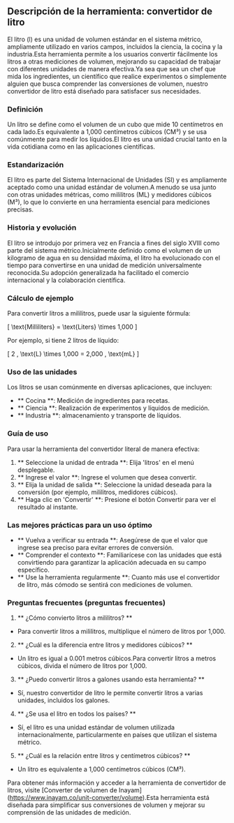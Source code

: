 ## Descripción de la herramienta: convertidor de litro

El litro (l) es una unidad de volumen estándar en el sistema métrico, ampliamente utilizado en varios campos, incluidos la ciencia, la cocina y la industria.Esta herramienta permite a los usuarios convertir fácilmente los litros a otras mediciones de volumen, mejorando su capacidad de trabajar con diferentes unidades de manera efectiva.Ya sea que sea un chef que mida los ingredientes, un científico que realice experimentos o simplemente alguien que busca comprender las conversiones de volumen, nuestro convertidor de litro está diseñado para satisfacer sus necesidades.

### Definición

Un litro se define como el volumen de un cubo que mide 10 centímetros en cada lado.Es equivalente a 1,000 centímetros cúbicos (CM³) y se usa comúnmente para medir los líquidos.El litro es una unidad crucial tanto en la vida cotidiana como en las aplicaciones científicas.

### Estandarización

El litro es parte del Sistema Internacional de Unidades (SI) y es ampliamente aceptado como una unidad estándar de volumen.A menudo se usa junto con otras unidades métricas, como mililitros (ML) y medidores cúbicos (M³), lo que lo convierte en una herramienta esencial para mediciones precisas.

### Historia y evolución

El litro se introdujo por primera vez en Francia a fines del siglo XVIII como parte del sistema métrico.Inicialmente definido como el volumen de un kilogramo de agua en su densidad máxima, el litro ha evolucionado con el tiempo para convertirse en una unidad de medición universalmente reconocida.Su adopción generalizada ha facilitado el comercio internacional y la colaboración científica.

### Cálculo de ejemplo

Para convertir litros a mililitros, puede usar la siguiente fórmula:

\[ \text{Milliliters} = \text{Liters} \times 1,000 \]

Por ejemplo, si tiene 2 litros de líquido:

\[ 2 \, \text{L} \times 1,000 = 2,000 \, \text{mL} \]

### Uso de las unidades

Los litros se usan comúnmente en diversas aplicaciones, que incluyen:

- ** Cocina **: Medición de ingredientes para recetas.
- ** Ciencia **: Realización de experimentos y líquidos de medición.
- ** Industria **: almacenamiento y transporte de líquidos.

### Guía de uso

Para usar la herramienta del convertidor literal de manera efectiva:

1. ** Seleccione la unidad de entrada **: Elija 'litros' en el menú desplegable.
2. ** Ingrese el valor **: Ingrese el volumen que desea convertir.
3. ** Elija la unidad de salida **: Seleccione la unidad deseada para la conversión (por ejemplo, mililitros, medidores cúbicos).
4. ** Haga clic en 'Convertir' **: Presione el botón Convertir para ver el resultado al instante.

### Las mejores prácticas para un uso óptimo

- ** Vuelva a verificar su entrada **: Asegúrese de que el valor que ingrese sea preciso para evitar errores de conversión.
- ** Comprender el contexto **: Familiarícese con las unidades que está convirtiendo para garantizar la aplicación adecuada en su campo específico.
- ** Use la herramienta regularmente **: Cuanto más use el convertidor de litro, más cómodo se sentirá con mediciones de volumen.

### Preguntas frecuentes (preguntas frecuentes)

1. ** ¿Cómo convierto litros a mililitros? **
- Para convertir litros a mililitros, multiplique el número de litros por 1,000.

2. ** ¿Cuál es la diferencia entre litros y medidores cúbicos? **
- Un litro es igual a 0.001 metros cúbicos.Para convertir litros a metros cúbicos, divida el número de litros por 1,000.

3. ** ¿Puedo convertir litros a galones usando esta herramienta? **
- Sí, nuestro convertidor de litro le permite convertir litros a varias unidades, incluidos los galones.

4. ** ¿Se usa el litro en todos los países? **
- Sí, el litro es una unidad estándar de volumen utilizada internacionalmente, particularmente en países que utilizan el sistema métrico.

5. ** ¿Cuál es la relación entre litros y centímetros cúbicos? **
- Un litro es equivalente a 1,000 centímetros cúbicos (CM³).

Para obtener más información y acceder a la herramienta de convertidor de litros, visite [Converter de volumen de Inayam] (https://www.inayam.co/unit-converter/volume).Esta herramienta está diseñada para simplificar sus conversiones de volumen y mejorar su comprensión de las unidades de medición.